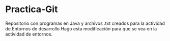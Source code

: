 # Practica-Git
Repositorio con programas en Java y archivos .txt creados para la actividad de Entornos de desarrollo
Hago esta modificación para que se vea en la actividad de entornos.
